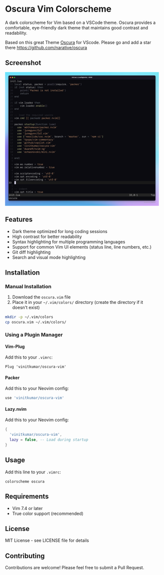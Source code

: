 # Oscura Vim Colorscheme

A dark colorscheme for Vim based on a VSCode theme. Oscura provides a comfortable, eye-friendly dark theme that maintains good contrast and readability.

Based on this great Theme [Oscura](https://marketplace.visualstudio.com/items?itemName=Fey.oscura) for VScode. Please go and add a star there https://github.com/narative/oscura

## Screenshot

![screenshot](./oscura-vim.png)

## Features

- Dark theme optimized for long coding sessions
- High contrast for better readability
- Syntax highlighting for multiple programming languages
- Support for common Vim UI elements (status line, line numbers, etc.)
- Git diff highlighting
- Search and visual mode highlighting

## Installation

### Manual Installation

1. Download the `oscura.vim` file
2. Place it in your `~/.vim/colors/` directory (create the directory if it doesn't exist)

```bash
mkdir -p ~/.vim/colors
cp oscura.vim ~/.vim/colors/
```

### Using a Plugin Manager

#### Vim-Plug
Add this to your `.vimrc`:
```vim
Plug 'vinitkumar/oscura-vim'
```

#### Packer
Add this to your Neovim config:
```lua
use 'vinitkumar/oscura-vim'
```

#### Lazy.nvim
Add this to your Neovim config:
```lua
{
  'vinitkumar/oscura-vim',
  lazy = false, -- Load during startup
}
```

## Usage

Add this line to your `.vimrc`:
```vim
colorscheme oscura
```

## Requirements

- Vim 7.4 or later
- True color support (recommended)

## License

MIT License - see LICENSE file for details

## Contributing

Contributions are welcome! Please feel free to submit a Pull Request.
